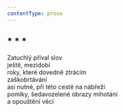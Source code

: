 ```yaml
---
contentType: prose
---
```


## \* \* \*

Zatuchlý příval slov  
ještě, mezidobí  
roky, které dovedně ztrácím  
zaškobrtávání  
asi nutné, při této cestě na nábřeží  
pomlky, šedavozelené obrazy mihotání  
a opouštění věcí
